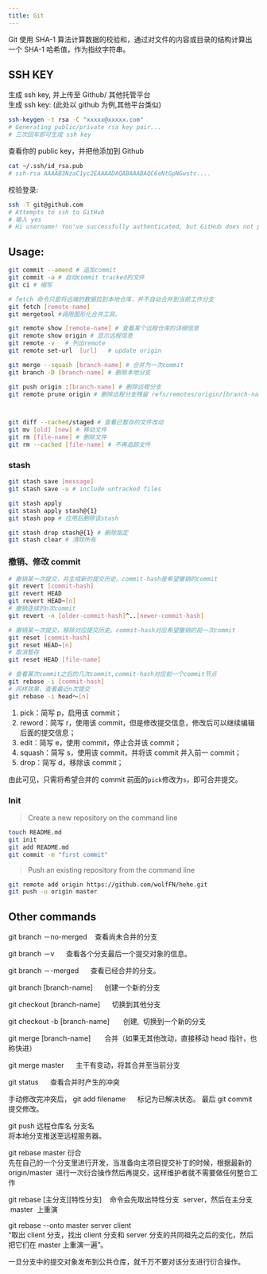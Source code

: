```yaml
---
title: Git
---
```


Git 使用 SHA-1 算法计算数据的校验和，通过对文件的内容或目录的结构计算出一个 SHA-1 哈希值，作为指纹字符串。

## SSH KEY

生成 ssh key, 并上传至 Github/ 其他托管平台  
生成 ssh key: (此处以 github 为例,其他平台类似)

```bash
ssh-keygen -t rsa -C "xxxxx@xxxxx.com"
# Generating public/private rsa key pair...
# 三次回车即可生成 ssh key
```

查看你的 public key，并把他添加到 Github

```bash
cat ~/.ssh/id_rsa.pub
# ssh-rsa AAAAB3NzaC1yc2EAAAADAQABAAABAQC6eNtGpNGwstc....
```

校验登录:

```bash
ssh -T git@github.com
# Attempts to ssh to GitHub
# 输入 yes
# Hi username! You've successfully authenticated, but GitHub does not provide shell access.
```

## Usage:

```bash
git commit --amend # 追加commit
git commit -a # 自动commit tracked的文件
git ci # 缩写

# fetch 命令只是将远端的数据拉到本地仓库，并不自动合并到当前工作分支
git fetch [remote-name]
git mergetool #调用图形化合并工具。

git remote show [remote-name] # 查看某个远程仓库的详细信息
git remote show origin # 显示远程信息
git remote -v	# 列出remote
git remote set-url	[url]	# update origin

git merge --squash [branch-name] # 合并为一次commit
git branch -D [branch-name] # 删除本地分支

git push origin :[branch-name] # 删除远程分支
git remote prune origin # 删除远程分支残留 refs/remotes/origin/[branch-name]



git diff --cached/staged # 查看已暂存的文件改动
git mv [old] [new] # 移动文件
git rm [file-name] # 删除文件
git rm --cached [file-name] # 不再追踪文件
```

### stash

```bash
git stash save [message]
git stash save -u # include untracked files

git stash apply
git stash apply stash@{1}
git stash pop # 应用后删除该stash

git stash drop stash@{1} # 删除指定
git stash clear # 清除所有
```

### 撤销、修改 commit

```bash
# 撤销某一次提交，并生成新的提交历史。commit-hash是希望撤销的commit
git revert [commit-hash]
git revert HEAD
git revert HEAD~[n]
# 撤销连续的n次commit
git revert -n [older-commit-hash]^..[newer-commit-hash]

# 撤销某一次提交，移除对应提交历史。commit-hash对应希望撤销的前一次commit
git reset [commit-hash]
git reset HEAD~[n]
# 取消暂存
git reset HEAD [file-name]
```

```bash
# 查看某次commit之后的几次commit,commit-hash对应前一个commit节点
git rebase -i [commit-hash]
# 同样效果，查看最近n次提交
git rebase -i head～[n]
```

1. pick：简写 p，启用该 commit；
1. reword：简写 r，使用该 commit，但是修改提交信息，修改后可以继续编辑后面的提交信息；
1. edit：简写 e，使用 commit，停止合并该 commit；
1. squash：简写 s，使用该 commit，并将该 commit 并入前一 commit；
1. drop：简写 d，移除该 commit；

由此可见，只需将希望合并的 commit 前面的`pick`修改为`s`，即可合并提交。

### Init

> Create a new repository on the command line

```bash
touch README.md
git init
git add README.md
git commit -m "first commit"
```

> Push an existing repository from the command line

```bash
git remote add origin https://github.com/wolfFN/hehe.git
git push -u origin master
```

## Other commands

git branch －no-merged    查看尚未合并的分支

git branch －v      查看各个分支最后一个提交对象的信息。

git branch －-merged      查看已经合并的分支。

git branch [branch-name]      创建一个新的分支

git checkout [branch-name]      切换到其他分支

git checkout -b [branch-name]       创建,  切换到一个新的分支

git merge [branch-name]       合并（如果无其他改动，直接移动 head 指针，也称快进）

git merge master      主干有变动，将其合并至当前分支

git status      查看合并时产生的冲突

手动修改完冲突后， git add filename      标记为已解决状态。 最后 git commit 提交修改。

git push 远程仓库名 分支名<br />将本地分支推送至远程服务器。

git rebase master 衍合<br />先在自己的一个分支里进行开发，当准备向主项目提交补丁的时候，根据最新的 origin/master  进行一次衍合操作然后再提交，这样维护者就不需要做任何整合工作

git rebase [主分支][特性分支]    命令会先取出特性分支  server，然后在主分支  master  上重演

git rebase --onto master server client<br />“取出 client 分支，找出 client 分支和 server 分支的共同祖先之后的变化，然后把它们在 master 上重演一遍”。

一旦分支中的提交对象发布到公共仓库，就千万不要对该分支进行衍合操作。
